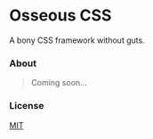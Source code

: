 # Osseous CSS

A bony CSS framework without guts.

### About

> Coming soon...

### License

[MIT](/LICENSE)